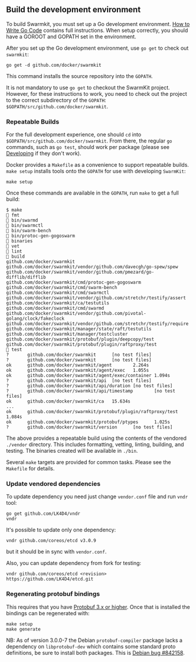 ## Build the development environment

To build Swarmkit, you must set up a Go development environment.
[How to Write Go Code](https://golang.org/doc/code.html) contains full instructions.
When setup correctly, you should have a GOROOT and GOPATH set in the environment.

After you set up the Go development environment, use `go get` to check out
`swarmkit`:

    go get -d github.com/docker/swarmkit

This command installs the source repository into the `GOPATH`.

It is not mandatory to use `go get` to checkout the SwarmKit project. However,
for these instructions to work, you need to check out the project to the
correct subdirectory of the `GOPATH`: `$GOPATH/src/github.com/docker/swarmkit`.

### Repeatable Builds

For the full development experience, one should `cd` into
`$GOPATH/src/github.com/docker/swarmkit`. From there, the regular `go`
commands, such as `go test`, should work per package (please see
[Developing](#developing) if they don't work).

Docker provides a `Makefile` as a convenience to support repeatable builds.
`make setup` installs tools onto the `GOPATH` for use with developing
`SwarmKit`:

    make setup

Once these commands are available in the `GOPATH`, run `make` to get a full
build:

    $ make
    🐳 fmt
    🐳 bin/swarmd
    🐳 bin/swarmctl
    🐳 bin/swarm-bench
    🐳 bin/protoc-gen-gogoswarm
    🐳 binaries
    🐳 vet
    🐳 lint
    🐳 build
    github.com/docker/swarmkit
    github.com/docker/swarmkit/vendor/github.com/davecgh/go-spew/spew
    github.com/docker/swarmkit/vendor/github.com/pmezard/go-difflib/difflib
    github.com/docker/swarmkit/cmd/protoc-gen-gogoswarm
    github.com/docker/swarmkit/cmd/swarm-bench
    github.com/docker/swarmkit/cmd/swarmctl
    github.com/docker/swarmkit/vendor/github.com/stretchr/testify/assert
    github.com/docker/swarmkit/ca/testutils
    github.com/docker/swarmkit/cmd/swarmd
    github.com/docker/swarmkit/vendor/github.com/pivotal-golang/clock/fakeclock
    github.com/docker/swarmkit/vendor/github.com/stretchr/testify/require
    github.com/docker/swarmkit/manager/state/raft/testutils
    github.com/docker/swarmkit/manager/testcluster
    github.com/docker/swarmkit/protobuf/plugin/deepcopy/test
    github.com/docker/swarmkit/protobuf/plugin/raftproxy/test
    🐳 test
    ?       github.com/docker/swarmkit      [no test files]
    ?       github.com/docker/swarmkit      [no test files]
    ok      github.com/docker/swarmkit/agent        2.264s
    ok      github.com/docker/swarmkit/agent/exec   1.055s
    ok      github.com/docker/swarmkit/agent/exec/container 1.094s
    ?       github.com/docker/swarmkit/api  [no test files]
    ?       github.com/docker/swarmkit/api/duration [no test files]
    ?       github.com/docker/swarmkit/api/timestamp        [no test files]
    ok      github.com/docker/swarmkit/ca   15.634s
    ...
    ok      github.com/docker/swarmkit/protobuf/plugin/raftproxy/test       1.084s
    ok      github.com/docker/swarmkit/protobuf/ptypes      1.025s
    ?       github.com/docker/swarmkit/version      [no test files]

The above provides a repeatable build using the contents of the vendored
`./vendor` directory. This includes formatting, vetting, linting, building,
and testing. The binaries created will be available in `./bin`.

Several `make` targets are provided for common tasks. Please see the `Makefile`
for details.

### Update vendored dependencies

To update dependency you need just change `vendor.conf` file and run `vndr` tool:
```
go get github.com/LK4D4/vndr
vndr
```

It's possible to update only one dependency:
```
vndr github.com/coreos/etcd v3.0.9
```

but it should be in sync with `vendor.conf`.

Also, you can update dependency from fork for testing:
```
vndr github.com/coreos/etcd <revision> https://github.com/LK4D4/etcd.git
```

### Regenerating protobuf bindings

This requires that you have [Protobuf 3.x or
higher](https://developers.google.com/protocol-buffers/docs/downloads). Once
that is installed the bindings can be regenerated with:

```
make setup
make generate
```

NB: As of version 3.0.0-7 the Debian `protobuf-compiler` package lacks
a dependency on `libprotobuf-dev` which contains some standard proto
definitions, be sure to install both packages. This is [Debian bug
#842158](https://bugs.debian.org/842158).
